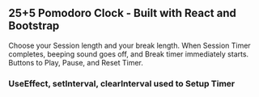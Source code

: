 ## 25+5 Pomodoro Clock - Built with React and Bootstrap

Choose your Session length and your break length. When Session Timer completes,
beeping sound goes off, and Break timer immediately starts. Buttons to Play,
Pause, and Reset Timer.

### UseEffect, setInterval, clearInterval used to Setup Timer
